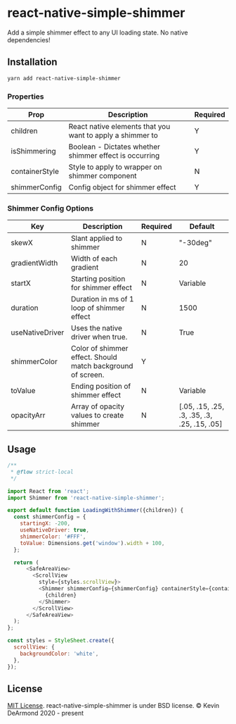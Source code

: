 # react-native-simple-shimmer

Add a simple shimmer effect to any UI loading state.
No native dependencies!

## Installation

```sh
yarn add react-native-simple-shimmer
```



### Properties
| Prop           | Description                                               | Required |
|----------------|-----------------------------------------------------------|----------|
| children       | React native elements that you want to apply a shimmer to | Y        |
| isShimmering   | Boolean - Dictates whether shimmer effect is occurring    | Y        |
| containerStyle | Style to apply to wrapper on shimmer component            | N        |
| shimmerConfig  | Config object for shimmer effect                          | Y        |

### Shimmer Config Options
| Key             | Description                                                 | Required | Default                                     |
|-----------------|-------------------------------------------------------------|----------|---------------------------------------------|
| skewX           | Slant applied to shimmer                                    | N        | "-30deg"                                    |
| gradientWidth   | Width of each gradient                                      | N        | 20                                          |
| startX          | Starting position for shimmer effect                        | N        | Variable                                    |
| duration        | Duration in ms of 1 loop of shimmer effect                  | N        | 1500                                        |
| useNativeDriver | Uses the native driver when true.                           | N        | True                                        |
| shimmerColor    | Color of shimmer effect. Should match background of screen. | Y        |                                             |
| toValue         | Ending position of shimmer effect                           | N        | Variable                                    |
| opacityArr      | Array of opacity values to create shimmer                   | N        | [.05, .15, .25, .3, .35, .3, .25, .15, .05] |

## Usage
```js
/**
 * @flow strict-local
 */

import React from 'react';
import Shimmer from 'react-native-simple-shimmer';

export default function LoadingWithShimmer({children}) {
  const shimmerConfig = {
    startingX: -200,
    useNativeDriver: true,
    shimmerColor: '#FFF',
    toValue: Dimensions.get('window').width + 100,
  };

  return (
      <SafeAreaView>
        <ScrollView
          style={styles.scrollView}>
          <Shimmer shimmerConfig={shimmerConfig} containerStyle={containerStyle} isShimmering={true}>
            {children}
          </Shimmer>
        </ScrollView>
      </SafeAreaView>
  );
};

const styles = StyleSheet.create({
  scrollView: {
    backgroundColor: 'white',
  },
});

```

## License

[MIT License](http://opensource.org/licenses/mit-license.html). react-native-simple-shimmer is under BSD license. © Kevin DeArmond 2020 - present